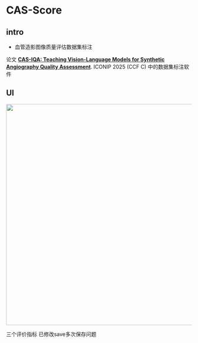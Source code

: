 # CAS-Score
## intro
- 血管造影图像质量评估数据集标注
  
论文 **[CAS-IQA: Teaching Vision-Language Models for Synthetic Angiography Quality Assessment](https://arxiv.org/abs/2505.17619)**. ICONIP 2025 (CCF C) 中的数据集标注软件 <br>
## UI
<p align="center">
  <img src="https://github.com/user-attachments/assets/50adf755-faf2-4718-9d7c-095cb6da809d" width="600" />
</p>

三个评价指标 已修改save多次保存问题

